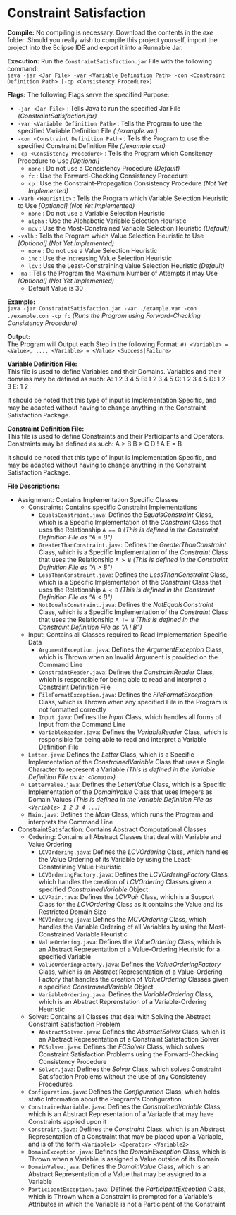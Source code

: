 Constraint Satisfaction
=========================

**Compile:**
No compiling is necessary. Download the contents in the *exe* folder. Should you really wish to compile this project yourself, import the project into the Eclipse IDE and export it into a Runnable Jar.

**Execution:**
Run the `ConstraintSatisfaction.jar` File with the following command:<br>
`java -jar <Jar File> -var <Variable Definition Path> -con <Constraint Definition Path> [-cp <Consistency Procedure>]`

**Flags:**
The following Flags serve the specified Purpose:
 - `-jar <Jar File>` : Tells Java to run the specified Jar File *(ConstraintSatisfaction.jar)*
 - `-var <Variable Definition Path>` : Tells the Program to use the specified Variable Definition File *(./example.var)*
 - `-con <Constraint Definition Path>` : Tells the Program to use the specified Constraint Definition File *(./example.con)*
 - `-cp <Consistency Procedure>` : Tells the Program which Consitency Procedure to Use *[Optional]*
    - `none` : Do not use a Consistency Procedure *(Default)*
    - `fc` : Use the Forward-Checking Consistency Procedure
    - `cp` : Use the Constraint-Propagation Consistency Procedure *(Not Yet Implemented)*
 - `-varh <Heuristic>` : Tells the Program which Variable Selection Heuristic to Use *[Optional]* *(Not Yet Implemented)*
    - `none` : Do not use a Variable Selection Heuristic
    - `alpha` : Use the Alphabetic Variable Selection Heuristic
    - `mcv` : Use the Most-Constrained Variable Selection Heuristic *(Default)*
 - `-valh` : Tells the Program which Value Selection Heuristic to Use *[Optional]* *(Not Yet Implemented)*
    - `none` : Do not use a Value Selection Heuristic
    - `inc` : Use the Increasing Value Selection Heuristic
    - `lcv` : Use the Least-Constraining Value Selection Heuristic *(Default)*
 - `-ma` : Tells the Program the Maximum Number of Attempts it may Use *[Optional]* *(Not Yet Implemented)*
    - Default Value is 30

**Example:**<br>
`java -jar ConstraintSatisfaction.jar -var ./example.var -con ./example.con -cp fc` *(Runs the Program using Forward-Checking Consistency Procedure)*

**Output:**<br>
The Program will Output each Step in the following Format: `#) <Variable> = <Value>, ..., <Variable> = <Value> <Success|Failure>` 

**Variable Definition File:**<br>
This file is used to define Variables and their Domains. Variables and their domains may be defined as such:
    A: 1 2 3 4 5
    B: 1 2 3 4 5
    C: 1 2 3 4 5
    D: 1 2 3
    E: 1 2

It should be noted that this type of input is Implementation Specific, and may be adapted without having to change anything in the Constraint Satisfaction Package.

**Constraint Definition File:**<br>
This file is used to define Constraints and their Participants and Operators. Constraints may be defined as such:
    A > B
    B > C
    D ! A
    E = B

It should be noted that this type of input is Implementation Specific, and may be adapted without having to change anything in the Constraint Satisfaction Package.

**File Descriptions:**
 - Assignment: Contains Implementation Specific Classes
    - Constraints: Contains specific Constraint Implementations
       - `EqualsConstraint.java`: Defines the *EqualsConstraint* Class, which is a Specific Implementation of the *Constraint* Class that uses the Relationship `A == B` *(This is defined in the Constraint Definition File as "A = B")*
       - `GreaterThanConstraint.java`: Defines the *GreaterThanConstraint* Class, which is a Specific Implementation of the *Constraint* Class that uses the Relationship `A > B` *(This is defined in the Constraint Definition File as "A > B")*
       - `LessThanConstraint.java`: Defines the *LessThanConstraint* Class, which is a Specific Implementation of the *Constraint* Class that uses the Relationship `A < B` *(This is defined in the Constraint Definition File as "A < B")*
       - `NotEqualsConstraint.java`: Defines the *NotEqualsConstraint* Class, which is a Specific Implementation of the *Constraint* Class that uses the Relationship `A != B` *(This is defined in the Constraint Definition File as "A ! B")*
    - Input: Contains all Classes required to Read Implementation Specific Data
       - `ArgumentException.java`: Defines the *ArgumentException* Class, which is Thrown when an Invalid Argument is provided on the Command Line
       - `ConstraintReader.java`: Defines the *ConstraintReader* Class, which is responsible for being able to read and interpret a Constraint Definition File
       - `FileFormatException.java`: Defines the *FileFormatException* Class, which is Thrown when any specified File in the Program is not formatted correctly
       - `Input.java`: Defines the *Input* Class, which handles all forms of Input from the Command Line
       - `VariableReader.java`: Defines the *VariableReader* Class, which is responsible for being able to read and interpret a Variable Definition File
    - `Letter.java`: Defines the *Letter* Class, which is a Specific Implementation of the *ConstrainedVariable* Class that uses a Single Character to represent a Variable *(This is defined in the Variable Definition File as `A: <Domain>`)*
    - `LetterValue.java`: Defines the *LetterValue* Class, which is a Specific Implementation of the *DomainValue* Class that uses Integers as Domain Values *(This is defined in the Variable Definition File as `<Variable> 1 2 3 4 ...`)*
    - `Main.java`: Defines the *Main* Class, which runs the Program and interprets the Command Line
 - ConstraintSatisfaction: Contains Abstract Computational Classes
    - Ordering: Contains all Abstract Classes that deal with Variable and Value Ordering
       - `LCVOrdering.java`: Defines the *LCVOrdering* Class, which handles the Value Ordering of its Variable by using the Least-Constraining Value Heuristic
       - `LCVOrderingFactory.java`: Defines the *LCVOrderingFactory* Class, which handles the creation of *LCVOrdering* Classes given a specified *ConstrainedVariable* Object
       - `LCVPair.java`: Defines the *LCVPair* Class, which is a Support Class for the *LCVOrdering* Class as it contains the Value and its Restricted Domain Size
       - `MCVOrdering.java`: Defines the *MCVOrdering* Class, which handles the Variable Ordering of all Variables by using the Most-Constrained Variable Heuristic
       - `ValueOrdering.java`: Defines the *ValueOrdering* Class, which is an Abstract Representation of a Value-Ordering Heuristic for a specified Variable
       - `ValueOrderingFactory.java`: Defines the *ValueOrderingFactory* Class, which is an Abstract Representation of a Value-Ordering Factory that handles the creation of *ValueOrdering* Classes given a specified *ConstrainedVariable* Object
       - `VariableOrdering.java`: Defines the *VariableOrdering* Class, which is an Abstract Reprenstation of a Variable-Ordering Heuristic
    - Solver: Contains all Classes that deal with Solving the Abstract Constraint Satisfaction Problem
       - `AbstractSolver.java`: Defines the *AbstractSolver* Class, which is an Abstract Representation of a Constraint Satisfaction Solver
       - `FCSolver.java`: Defines the *FCSolver* Class, which solves Constraint Satisfaction Problems using the Forward-Checking Consistency Procedure
       - `Solver.java`: Defines the *Solver* Class, which solves Constraint Satisfaction Problems without the use of any Consistency Procedures
    - `Configuration.java`: Defines the *Configuration* Class, which holds static Information about the Program's Configuration
    - `ConstrainedVariable.java`: Defines the *ConstrainedVariable* Class, which is an Abstract Representation of a Variable that may have Constraints applied upon it
    - `Constraint.java`: Defines the *Constraint* Class, which is an Abstract Representation of a Constraint that may be placed upon a Variable, and is of the form `<Variable1> <Operator> <Variable2>`
    - `DomainException.java`: Defines the *DomainException* Class, which is Thrown when a Variable is assigned a Value outside of its Domain
    - `DomainValue.java`: Defines the *DomainValue* Class, which is an Abstract Representation of a Value that may be assigned to a Variable
    - `ParticipantException.java`: Defines the *ParticipantException* Class, which is Thrown when a Constraint is prompted for a Variable's Attributes in which the Variable is not a Participant of the Constraint
